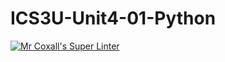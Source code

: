 # ICS3U-Unit4-01-Python

[![Mr Coxall's Super Linter](https://github.com/Emmanuel-Fofeyin/ICS3U-Unit4-01-Python/workflows/Mr%20Coxall's%20Super%20Linter/badge.svg)](https://github.com/Emmanuel-Fofeyin/ICS3U-Unit4-01-Python/actions/)
